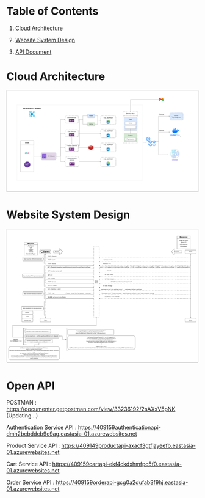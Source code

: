 # Table of Contents
1. [Cloud Architecture](#cloud-architecture)

2. [Website System Design](#website-system-design)
  
3. [API Document](#open-api)


# Cloud Architecture
 ![System Design](https://github.com/leh23211213/Demo-Microservice-Based-.NET-Applications/blob/main/docs/CloudArchitecture.drawio.png)
 
# Website System Design
 ![System Design](https://github.com/leh23211213/Demo-Microservice-Based-.NET-Applications/blob/main/docs/WebsiteSystemDesign.drawio.png)
 
# Open API

POSTMAN : https://documenter.getpostman.com/view/33236192/2sAXxV5pNK  (Updating...)

Authentication Service API : https://409159authenticationapi-dmh2bcbddcb9c9ag.eastasia-01.azurewebsites.net

Product Service API : https://409149productapi-axacf3gtfjayeefb.eastasia-01.azurewebsites.net

Cart Service API : https://409159cartapi-ekf4ckdxhmfpc5f0.eastasia-01.azurewebsites.net

Order Service API : https://409159orderapi-gcg0a2dufab3f9hj.eastasia-01.azurewebsites.net
